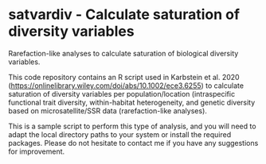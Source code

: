 # satvardiv - Calculate saturation of diversity variables
Rarefaction-like analyses to calculate saturation of biological diversity variables.

This code repository contains an R script used in Karbstein et al. 2020 (https://onlinelibrary.wiley.com/doi/abs/10.1002/ece3.6255) to calculate saturation of diversity variables per population/location (intraspecific functional trait diversity, within-habitat heterogeneity, and genetic diversity based on microsatellite/SSR data (rarefaction-like analyses).  

This is a sample script to perform this type of analysis, and you will need to adapt the local directory paths to your system or install the required packages. Please do not hesitate to contact me if you have any suggestions for improvement.
